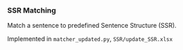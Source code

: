 ### SSR Matching
Match a sentence to predefined Sentence Structure (SSR).

Implemented in `matcher_updated.py`, `SSR/update_SSR.xlsx`

